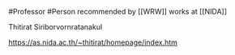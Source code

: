 #Professor #Person 
recommended by [[WRW]]
works at [[NIDA]]

Thitirat Siriborvornratanakul

https://as.nida.ac.th/~thitirat/homepage/index.htm